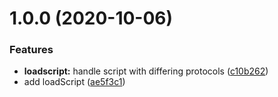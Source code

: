 # 1.0.0 (2020-10-06)


### Features

* **loadscript:** handle script with differing protocols ([c10b262](https://github.com/guardian/libs/commit/c10b2621542ef1de14a5d4821a873c76c0881335))
* add loadScript ([ae5f3c1](https://github.com/guardian/libs/commit/ae5f3c1535526f2702ab885605b27be7805a5c2e))
